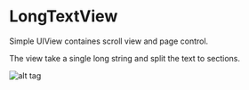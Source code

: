 LongTextView
============

Simple UIView containes scroll view and page control.

The view take a single long string and split the text to sections.



![alt tag](https://raw.github.com/rorlich/LongTextView/master/LongTextView/Resources/Screen%20Shot%202014-03-09%20at%202.27.48%20PM.png)

